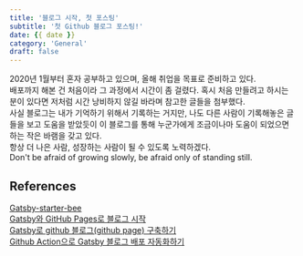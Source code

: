 ```yaml
---
title: '블로그 시작, 첫 포스팅'
subtitle: '첫 Github 블로그 포스팅!'
date: {{ date }}
category: 'General'
draft: false
---
```


2020년 1월부터 혼자 공부하고 있으며, 올해 취업을 목표로 준비하고 있다.   
배포까지 해본 건 처음이라 그 과정에서 시간이 좀 걸렸다. 혹시 처음 만들려고 하시는 분이 있다면 저처럼 시간 낭비하지 않길 바라며 참고한 글들을 첨부했다.   
사실 블로그는 내가 기억하기 위해서 기록하는 거지만, 나도 다른 사람이 기록해놓은 글들을 보고 도움을 받았듯이 이 블로그를 통해 누군가에게 조금이나마 도움이 되었으면 하는 작은 바램을 갖고 있다.  
항상 더 나은 사람, 성장하는 사람이 될 수 있도록 노력하겠다.  
Don't be afraid of growing slowly, be afraid only of standing still.  
## References
[Gatsby-starter-bee](https://github.com/JaeYeopHan/gatsby-starter-bee%29)  
[Gatsby와 GitHub Pages로 블로그 시작](https://blog.sungkwang.me/articles/2020/01/21/start-a-blog-gatsby-and-github-pages/)  
[Gatsby로 github 블로그(github page) 구축하기](https://blog.naver.com/PostView.nhn?blogId=lyshyn&logNo=221527017383&proxyReferer=https://www.google.com/)  
[Github Action으로 Gatsby 블로그 배포 자동화하기](https://alstn2468.github.io/Automation/2020-01-24-GatsbyGithubAction/)
